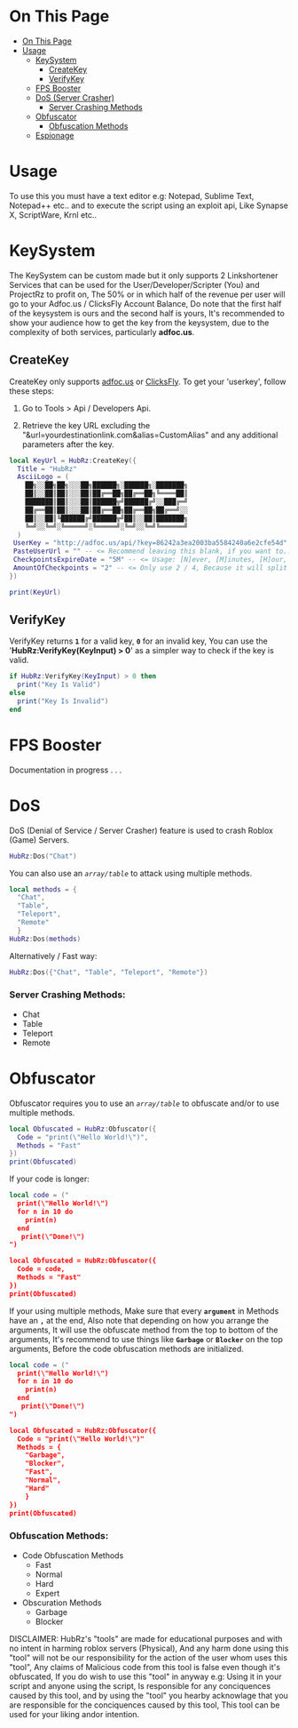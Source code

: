 # On This Page
- [On This Page](https://github.com/ProjecRz/HubRz/blob/main/Docs.md#on-this-page)
- [Usage](https://github.com/ProjecRz/HubRz/blob/v1/Docs.md#usage)
  - [KeySystem](https://github.com/ProjecRz/HubRz/blob/v1/Docs.md#createkey)
    - [CreateKey](https://github.com/ProjecRz/HubRz/blob/v1/Docs.md#createkey)
    - [VerifyKey](https://github.com/ProjecRz/HubRz/blob/v1/Docs.md#verifykey)
  - [FPS Booster](https://github.com/ProjecRz/HubRz/blob/v1/Docs.md#fps-booster)
  - [DoS (Server Crasher)](https://github.com/ProjecRz/HubRz/blob/v1/Docs.md#dos-server-crasher)
    - [Server Crashing Methods](https://github.com/ProjecRz/HubRz/blob/v1/Docs.md#server-crashing-methods)
  - [Obfuscator](https://github.com/ProjecRz/HubRz/blob/v1/Docs.md#obfuscator)
    - [Obfuscation Methods](https://github.com/ProjecRz/HubRz/blob/v1/Docs.md#obfuscation-methods)
  - [Espionage](https://github.com/ProjecRz/HubRz/blob/v1/Docs.md#nil)

# Usage
To use this you must have a text editor e.g: Notepad, Sublime Text, Notepad++ etc.. and to execute the script using an exploit api, Like Synapse X, ScriptWare, Krnl etc..

# KeySystem
The KeySystem can be custom made but it only supports 2 Linkshortener Services that can be used for the User/Developer/Scripter (You) and ProjectRz to profit on, The 50% or in which half of the revenue per user will go to your Adfoc.us / ClicksFly Account Balance, Do note that the first half of the keysystem is ours and the second half is yours, It's recommended to show your audience how to get the key from the keysystem, due to the complexity of both services, particularly **adfoc.us**.

## CreateKey
CreateKey only supports [adfoc.us](https://adfoc.us/?refid=700817) or [ClicksFly](https://clicksfly.com/ref/104769173789973858228). To get your 'userkey', follow these steps:

1. Go to Tools > Api / Developers Api.

2. Retrieve the key URL excluding the "&url=yourdestinationlink.com&alias=CustomAlias" and any additional parameters after the key.
```lua
local KeyUrl = HubRz:CreateKey({
  Title = "HubRz"
  AsciiLogo = (
    ██╗░░██╗██╗░░░██╗██████╗░██████╗░███████╗
    ██║░░██║██║░░░██║██╔══██╗██╔══██╗╚════██║
    ███████║██║░░░██║██████╦╝██████╔╝░░███╔═╝
    ██╔══██║██║░░░██║██╔══██╗██╔══██╗██╔══╝░░
    ██║░░██║╚██████╔╝██████╦╝██║░░██║███████╗
    ╚═╝░░╚═╝░╚═════╝░╚═════╝░╚═╝░░╚═╝╚══════╝
  )
 UserKey = "http://adfoc.us/api/?key=86242a3ea2003ba5584240a6e2cfe54d"
 PasteUserUrl = "" -- <= Recommend leaving this blank, if you want to.. use your pastebin user key, but be warned it will clutter your pastebin homepage
 CheckpointsExpireDate = "5M" -- <= Usage: [N]ever, [M]inutes, [H]our, [D]ays, [W]eeks, [M]onths, [Y]ears
 AmountOfCheckpoints = "2" -- <= Only use 2 / 4, Because it will split the user revenue, to us and you.
})

print(KeyUrl)
```

## VerifyKey
VerifyKey returns **`1`** for a valid key, **`0`** for an invalid key, You can use the '**HubRz:VerifyKey(KeyInput) > 0**' as a simpler way to check if the key is valid.
```lua
if HubRz:VerifyKey(KeyInput) > 0 then
  print("Key Is Valid")
else
  print("Key Is Invalid")
end
```

# FPS Booster
Documentation in progress . . .

# DoS
DoS (Denial of Service / Server Crasher) feature is used to crash Roblox (Game) Servers.

```lua
HubRz:Dos("Chat")
```

You can also use an *``array/table``* to attack using multiple methods.

```lua
local methods = {
  "Chat", 
  "Table", 
  "Teleport", 
  "Remote"
  }
HubRz:Dos(methods)
```

Alternatively / Fast way:

```lua
HubRz:Dos({"Chat", "Table", "Teleport", "Remote"})
```

### Server Crashing Methods:
- Chat
- Table
- Teleport
- Remote

# Obfuscator
Obfuscator requires you to use an *``array/table``* to obfuscate and/or to use multiple methods.

```lua
local Obfuscated = HubRz:Obfuscator({
  Code = "print(\"Hello World!\")",
  Methods = "Fast"
})
print(Obfuscated)
```

If your code is longer:

```lua
local code = ("
  print(\"Hello World!\")
  for n in 10 do
    print(n)
  end
   print(\"Done!\")
")

local Obfuscated = HubRz:Obfuscator({
  Code = code,
  Methods = "Fast"
})
print(Obfuscated)
```

If your using multiple methods, Make sure that every **``argument``** in Methods have an **``,``** at the end, Also note that depending on how you arrange the arguments, It will use the obfuscate method from the top to bottom of the arguments, It's recommend to use things like **``Garbage``** or **``Blocker``** on the top arguments, Before the code obfuscation methods are initialized.

```lua
local code = ("
  print(\"Hello World!\")
  for n in 10 do
    print(n)
  end
   print(\"Done!\")
")

local Obfuscated = HubRz:Obfuscator({
  Code = "print(\"Hello World!\")"
  Methods = {
    "Garbage",
    "Blocker",
    "Fast",
    "Normal",
    "Hard"
    }
})
print(Obfuscated)
```

### Obfuscation Methods:
- Code Obfuscation Methods
  - Fast
  - Normal
  - Hard
  - Expert
- Obscuration Methods
  - Garbage
  - Blocker 

DISCLAIMER: HubRz's "tools" are made for educational purposes and with no intent in harming roblox servers (Physical), And any harm done using this "tool" will not be our responsibility for the action of the user whom uses this "tool", Any claims of Malicious code from this tool is false even though it's obfuscated, If you do wish to use this "tool" in anyway e.g: Using it in your script and anyone using the script, Is responsible for any conciquences caused by this tool, and by using the "tool" you hearby acknowlage that you are responsible for the conciquences caused by this tool, This tool can be used for your liking andor intention.
